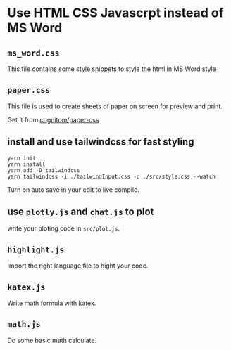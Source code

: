 # Use HTML CSS Javascrpt instead of MS Word

## `ms_word.css`

This file contains some style snippets to style the html in MS Word style

## `paper.css`

This file is used to create sheets of paper on screen for preview and print.

Get it from [cognitom/paper-css](https://github.com/cognitom/paper-css)

## install and use tailwindcss for fast styling

```
yarn init
yarn install
yarn add -D tailwindcss
yarn tailwindcss -i ./tailwindInput.css -o ./src/style.css --watch
```

Turn on auto save in your edit to live compile.

## use `plotly.js` and `chat.js` to plot

write your ploting code in `src/plot.js`.

## `highlight.js`

Import the right language file to hight your code.

## `katex.js`

Write math formula with katex.

## `math.js`

Do some basic math calculate.
